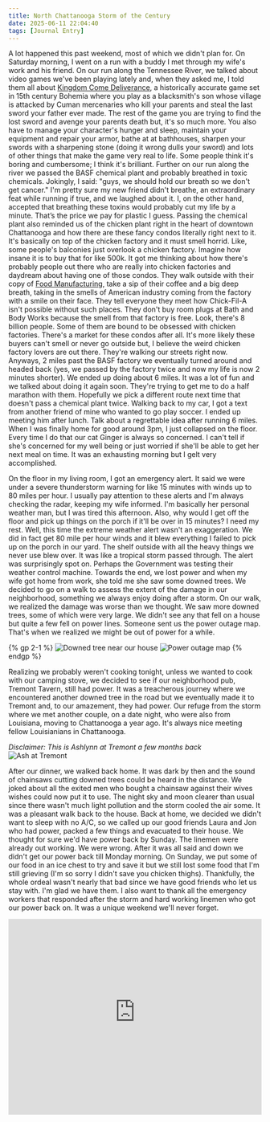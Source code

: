 ```yaml
---
title: North Chattanooga Storm of the Century
date: 2025-06-11 22:04:40
tags: [Journal Entry]
---
```


A lot happened this past weekend, most of which we didn't plan for. On Saturday morning, I went on a run with a buddy I met through my wife's work and his friend. On our run along the Tennessee River, we talked about video games we've been playing lately and, when they asked me, I told them all about [Kingdom Come Deliverance](https://en.wikipedia.org/wiki/Kingdom_Come:_Deliverance), a historically accurate game set in 15th century Bohemia where you play as a blacksmith's son whose village is attacked by Cuman mercenaries who kill your parents and steal the last sword your father ever made. The rest of the game you are trying to find the lost sword and avenge your parents death but, it's so much more. You also have to manage your character's hunger and sleep, maintain your equipment and repair your armor, bathe at at bathhouses, sharpen your swords with a sharpening stone (doing it wrong dulls your sword) and lots of other things that make the game very real to life. Some people think it's boring and cumbersome; I think it's brilliant. Further on our run along the river we passed the BASF chemical plant and probably breathed in toxic chemicals. Jokingly, I said: "guys, we should hold our breath so we don't get cancer." I'm pretty sure my new friend didn't breathe, an extraordinary feat while running if true, and we laughed about it. I, on the other hand, accepted that breathing these toxins would probably cut my life by a minute. That’s the price we pay for plastic I guess. Passing the chemical plant also reminded us of the chicken plant right in the heart of downtown Chattanooga and how there are these fancy condos literally right next to it. It's basically on top of the chicken factory and it must smell horrid. Like, some people's balconies just overlook a chicken factory. Imagine how insane it is to buy that for like 500k. It got me thinking about how there's probably people out there who are really into chicken factories and daydream about having one of those condos. They walk outside with their copy of [Food Manufacturing](https://www.foodmanufacturing.com), take a sip of their coffee and a big deep breath, taking in the smells of American industry coming from the factory with a smile on their face. They tell everyone they meet how Chick-Fil-A isn't possible without such places. They don't buy room plugs at Bath and Body Works because the smell from that factory is free. Look, there's 8 billion people. Some of them are bound to be obsessed with chicken factories. There's a market for these condos after all. It's more likely these buyers can't smell or never go outside but, I believe the weird chicken factory lovers are out there. They're walking our streets right now. Anyways, 2 miles past the BASF factory we eventually turned around and headed back (yes, we passed by the factory twice and now my life is now 2 minutes shorter). We ended up doing about 6 miles. It was a lot of fun and we talked about doing it again soon. They're trying to get me to do a half marathon with them. Hopefully we pick a different route next time that doesn't pass a chemical plant twice. Walking back to my car, I got a text from another friend of mine who wanted to go play soccer. I ended up meeting him after lunch. Talk about a regrettable idea after running 6 miles. When I was finally home for good around 3pm, I just collapsed on the floor. Every time I do that our cat Ginger is always so concerned. I can't tell if she's concerned for my well being or just worried if she'll be able to get her next meal on time. It was an exhausting morning but I gelt very accomplished.

On the floor in my living room, I got an emergency alert. It said we were under a severe thunderstorm warning for like 15 minutes with winds up to 80 miles per hour. I usually pay attention to these alerts and I'm always checking the radar, keeping my wife informed. I'm basically her personal weather man, but I was tired this afternoon. Also, why would I get off the floor and pick up things on the porch if it'll be over in 15 minutes? I need my rest. Well, this time the extreme weather alert wasn't an exaggeration. We did in fact get 80 mile per hour winds and it blew everything I failed to pick up on the porch in our yard. The shelf outside with all the heavy things we never use blew over. It was like a tropical storm passed through. The alert was surprisingly spot on. Perhaps the Government was testing their weather control machine. Towards the end, we lost power and when my wife got home from work, she told me she saw some downed trees. We decided to go on a walk to assess the extent of the damage in our neighborhood, something we always enjoy doing after a storm. On our walk, we realized the damage was worse than we thought. We saw more downed trees, some of which were very large. We didn't see any that fell on a house but quite a few fell on power lines. Someone sent us the power outage map. That's when we realized we might be out of power for a while.

{% gp 2-1 %}
![Downed tree near our house](/images/downed-tree.JPG)
![Power outage map](/images/power-outage-map.jpg)
{% endgp %}

Realizing we probably weren't cooking tonight, unless we wanted to cook with our camping stove, we decided to see if our neighborhood pub, Tremont Tavern, still had power. It was a treacherous journey where we encountered another downed tree in the road but we eventually made it to Tremont and, to our amazement, they had power. Our refuge from the storm where we met another couple, on a date night, who were also from Louisiana, moving to Chattanooga a year ago. It's always nice meeting fellow Louisianians in Chattanooga.

*Disclaimer: This is Ashlynn at Tremont a few months back*
![Ash at Tremont](/images/ash-at-tremont.jpg)

After our dinner, we walked back home. It was dark by then and the sound of chainsaws cutting downed trees could be heard in the distance. We joked about all the exited men who bought a chainsaw against their wives wishes could now put it to use. The night sky and moon clearer than usual since there wasn't much light pollution and the storm cooled the air some. It was a pleasant walk back to the house. Back at home, we decided we didn't want to sleep with no A/C, so we called up our good friends Laura and Jon who had power, packed a few things and evacuated to their house. We thought for sure we'd have power back by Sunday. The linemen were already out working. We were wrong. After it was all said and down we didn't get our power back till Monday morning. On Sunday, we put some of our food in an ice chest to try and save it but we still lost some food that I'm still grieving (I'm so sorry I didn't save you chicken thighs). Thankfully, the whole ordeal wasn't nearly that bad since we have good friends who let us stay with. I'm glad we have them. I also want to thank all the emergency workers that responded after the storm and hard working linemen who got our power back on. It was a unique weekend we'll never forget.

<iframe class="media-youtube-player" style="display: block; margin: 0 auto; width: 100%" id="media-youtube-HjVxbLf7clg" height="390" title="Glen Campbell – Wichita Lineman" src="https://www.youtube-nocookie.com/embed/HjVxbLf7clg?wmode=opaque&amp;controls=&amp;enablejsapi=1&amp;playerapiid=media-youtube-HjVxbLf7clg" name="Glen Campbell – Wichita Lineman" frameborder="0" allowfullscreen="">Glen Campbell &#8211; Wichita Lineman</iframe>
